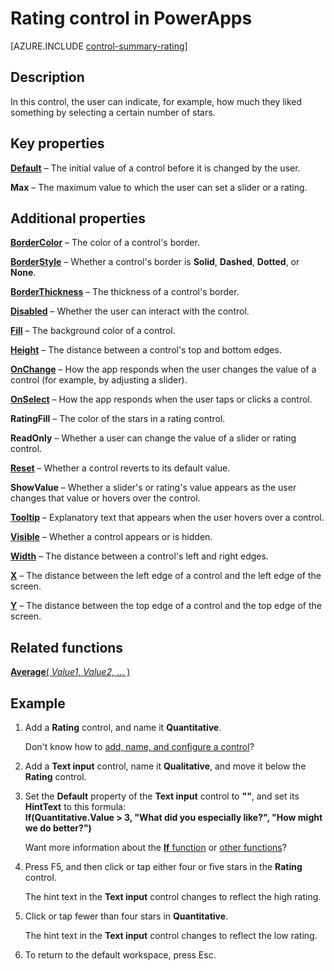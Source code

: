<properties
    pageTitle="Rating control: reference | Microsoft PowerApps"
    description="Information, including properties and examples, about the Rating control"
    services=""
    suite="powerapps"
    documentationCenter="na"
    authors="aftowen"
    manager="erikre"
    editor=""
    tags=""/>

<tags
   ms.service="powerapps"
   ms.devlang="na"
   ms.topic="article"
   ms.tgt_pltfrm="na"
   ms.workload="na"
   ms.date="03/09/2016"
   ms.author="anneta"/>

# Rating control in PowerApps #
[AZURE.INCLUDE [control-summary-rating](../../includes/control-summary-rating.md)]

## Description ##
In this control, the user can indicate, for example, how much they liked something by selecting a certain number of stars.

## Key properties ##

[**Default**](properties\properties-core.md) – The initial value of a control before it is changed by the user.

**Max** – The maximum value to which the user can set a slider or a rating.

## Additional properties ##

[**BorderColor**](properties\properties-color-border.md) – The color of a control's border.

[**BorderStyle**](properties\properties-color-border.md) – Whether a control's border is **Solid**, **Dashed**, **Dotted**, or **None**.

[**BorderThickness**](properties\properties-color-border.md) – The thickness of a control's border.

[**Disabled**](properties\properties-core.md) – Whether the user can interact with the control.

[**Fill**](properties\properties-color-border.md) – The background color of a control.

[**Height**](properties\properties-size-location.md) – The distance between a control's top and bottom edges.

[**OnChange**](properties\properties-core.md) – How the app responds when the user changes the value of a control (for example, by adjusting a slider).

[**OnSelect**](properties\properties-core.md) – How the app responds when the user taps or clicks a control.

**RatingFill** – The color of the stars in a rating control.

**ReadOnly** – Whether a user can change the value of a slider or rating control.

[**Reset**](properties\properties-core.md) – Whether a control reverts to its default value.

**ShowValue** – Whether a slider's or rating's value appears as the user changes that value or hovers over the control.

[**Tooltip**](properties\properties-core.md) – Explanatory text that appears when the user hovers over a control.

[**Visible**](properties\properties-core.md) – Whether a control appears or is hidden.

[**Width**](properties\properties-size-location.md) – The distance between a control's left and right edges.

[**X**](properties\properties-size-location.md) – The distance between the left edge of a control and the left edge of the screen.

[**Y**](properties\properties-size-location.md) – The distance between the top edge of a control and the top edge of the screen.

## Related functions ##

[**Average**( *Value1*, *Value2,* ... )](function-aggregates.md)

## Example ##
1. Add a **Rating** control, and name it **Quantitative**.

	Don't know how to [add, name, and configure a control](add-configure-controls.md)?

1. Add a **Text input** control, name it **Qualitative**, and move it below the **Rating** control.

1. Set the **Default** property of the **Text input** control to **""**, and set its **HintText** to this formula:
<br>**If(Quantitative.Value > 3, "What did you especially like?", "How might we do better?")**

	Want more information about the [**If** function](function-if.md) or [other functions](formula-reference.md)?

1. Press F5, and then click or tap either four or five stars in the **Rating** control.

	The hint text in the **Text input** control changes to reflect the high rating.

1. Click or tap fewer than four stars in **Quantitative**.

	The hint text in the **Text input** control changes to reflect the low rating.

1. To return to the default workspace, press Esc.
